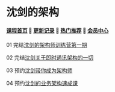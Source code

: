 # 沈剑的架构

#### [**课程首页**](../../README.md) 💖 [**更新记录**](./gxjl-2024.md) 💖 [**热门推荐**](./rmtj.md) 💖 [**会员中心**](./vip.md)

01 完结[沈剑的架构师训练营第一期](https://www.jiagoushi.tech/detail/term_5ee4b1511ac29_g5N7NL/25)

02 完结[沈剑关于即时通讯架构的一切](https://www.jiagoushi.tech/detail/p_605ae917e4b007b4183a38e9/6)

03 预约[沈剑带你成为架构师](https://www.jiagoushi.tech/detail/p_601264e5e4b0f176aecca396/8)

04 预约[沈剑的业务架构速成课](https://www.jiagoushi.tech/detail/p_601264e5e4b0f176aecca396/8)